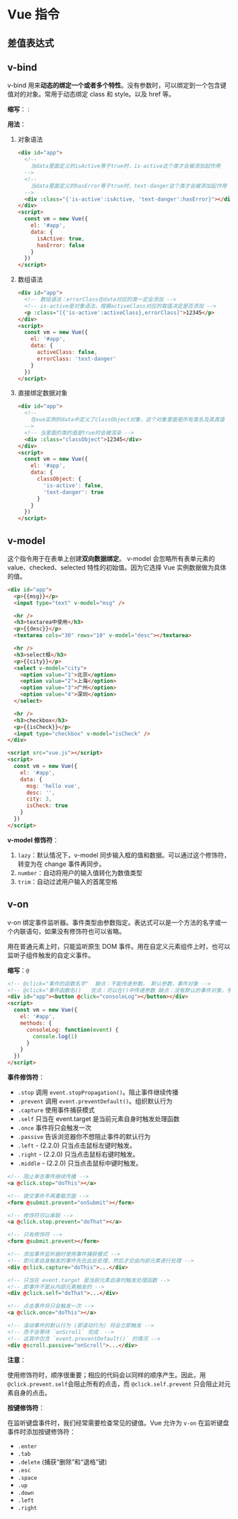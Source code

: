 # Vue 指令

## 差值表达式

## v-bind

v-bind 用来**动态的绑定一个或者多个特性**。没有参数时，可以绑定到一个包含键值对的对象。常用于动态绑定 class 和 style。以及 href 等。

**缩写**：`：`

**用法**：

1. 对象语法

   ```html
   <div id="app">
     <!--
       当data里面定义的isActive等于true时，is-active这个类才会被添加起作用
     -->
     <!--
       当data里面定义的hasError等于true时，text-danger这个类才会被添加起作用
     -->
     <div :class="{'is-active':isActive, 'text-danger':hasError}"></div>
   </div>
   <script>
     const vm = new Vue({
       el: '#app',
       data: {
         isActive: true,
         hasError: false
       }
     })
   </script>
   ```

2. 数组语法

   ```html
   <div id="app">
     <!-- 数组语法：errorClass在data对应的类一定会添加 -->
     <!-- is-active是对象语法，根据activeClass对应的取值决定是否添加 -->
     <p :class="[{'is-active':activeClass},errorClass]">12345</p>
   </div>
   <script>
     const vm = new Vue({
       el: '#app',
       data: {
         activeClass: false,
         errorClass: 'text-danger'
       }
     })
   </script>
   ```

3. 直接绑定数据对象

   ```html
   <div id="app">
     <!--
       在vue实例的data中定义了classObject对象，这个对象里面是所有类名及其真值
     -->
     <!-- 当里面的类的值是true时会被渲染 -->
     <div :class="classObject">12345</div>
   </div>
   <script>
     const vm = new Vue({
       el: '#app',
       data: {
         classObject: {
           'is-active': false,
           'text-danger': true
         }
       }
     })
   </script>
   ```

## v-model

这个指令用于在表单上创建**双向数据绑定**。
v-model 会忽略所有表单元素的 value、checked、selected 特性的初始值。因为它选择 Vue 实例数据做为具体的值。

```html
<div id="app">
  <p>{{msg}}</p>
  <input type="text" v-model="msg" />

  <hr />
  <h3>textarea中使用</h3>
  <p>{{desc}}</p>
  <textarea cols="30" rows="10" v-model="desc"></textarea>

  <hr />
  <h3>select框</h3>
  <p>{{city}}</p>
  <select v-model="city">
    <option value="1">北京</option>
    <option value="2">上海</option>
    <option value="3">广州</option>
    <option value="4">深圳</option>
  </select>

  <hr />
  <h3>checkbox</h3>
  <p>{{isCheck}}</p>
  <input type="checkbox" v-model="isCheck" />
</div>

<script src="vue.js"></script>
<script>
  const vm = new Vue({
    el: '#app',
    data: {
      msg: 'hello vue',
      desc: '',
      city: 3,
      isCheck: true
    }
  })
</script>
```

**v-model 修饰符**：

1. `lazy`：默认情况下，v-model 同步输入框的值和数据。可以通过这个修饰符，转变为在 change 事件再同步。
2. `number`：自动将用户的输入值转化为数值类型
3. `trim`：自动过滤用户输入的首尾空格

## v-on

v-on 绑定事件监听器。事件类型由参数指定。表达式可以是一个方法的名字或一个内联语句，如果没有修饰符也可以省略。

用在普通元素上时，只能监听原生 DOM 事件。用在自定义元素组件上时，也可以监听子组件触发的自定义事件。

**缩写**：`@`

```html
<!-- @click="事件的函数名字"  缺点：不能传递参数， 默认参数，事件对象 -->
<!-- @click="事件函数名()   优点：可以在()中传递参数 缺点：没有默认的事件对象，手动传入$event" -->
<div id="app"><button @click="consoleLog"></button></div>
<script>
  const vm = new Vue({
    el: '#app',
    methods: {
      consoleLog: function(event) {
        console.log(1)
      }
    }
  })
</script>
```

**事件修饰符**：

- `.stop` 调用 `event.stopPropagation()`。阻止事件继续传播
- `.prevent` 调用 `event.preventDefault()`。组织默认行为
- `.capture` 使用事件捕获模式
- `.self` 只当在 event.target 是当前元素自身时触发处理函数
- `.once` 事件将只会触发一次
- `.passive` 告诉浏览器你不想阻止事件的默认行为
- `.left` - (2.2.0) 只当点击鼠标左键时触发。
- `.right` - (2.2.0) 只当点击鼠标右键时触发。
- `.middle` - (2.2.0) 只当点击鼠标中键时触发。

```html
<!-- 阻止单击事件继续传播 -->
<a @click.stop="doThis"></a>

<!-- 提交事件不再重载页面 -->
<form @submit.prevent="onSubmit"></form>

<!-- 修饰符可以串联 -->
<a @click.stop.prevent="doThat"></a>

<!-- 只有修饰符 -->
<form @submit.prevent></form>

<!-- 添加事件监听器时使用事件捕获模式 -->
<!-- 即元素自身触发的事件先在此处处理，然后才交由内部元素进行处理 -->
<div @click.capture="doThis">...</div>

<!-- 只当在 event.target 是当前元素自身时触发处理函数 -->
<!-- 即事件不是从内部元素触发的 -->
<div @click.self="doThat">...</div>

<!-- 点击事件将只会触发一次 -->
<a @click.once="doThis"></a>

<!-- 滚动事件的默认行为 (即滚动行为) 将会立即触发 -->
<!-- 而不会等待 `onScroll` 完成  -->
<!-- 这其中包含 `event.preventDefault()` 的情况 -->
<div @scroll.passive="onScroll">...</div>
```

**注意**：

使用修饰符时，顺序很重要；相应的代码会以同样的顺序产生。因此，用`@click.prevent.self`会阻止所有的点击，而 `@click.self.prevent` 只会阻止对元素自身的点击。

**按键修饰符**：

在监听键盘事件时，我们经常需要检查常见的键值。Vue 允许为 `v-on` 在监听键盘事件时添加按键修饰符：

- `.enter`
- `.tab`
- `.delete` (捕获“删除”和“退格”键)
- `.esc`
- `.space`
- `.up`
- `.down`
- `.left`
- `.right`